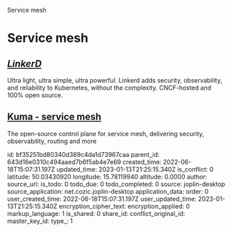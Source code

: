 Service mesh

# Service mesh

## [*LinkerD*](https://linkerd.io/)
Ultra light, ultra simple, ultra powerful. Linkerd adds security, observability, and reliability to Kubernetes, without the complexity. CNCF-hosted and 100% open source.

## [**Kuma** - service mesh](https://kuma.io/)
The open-source control plane for service mesh,
delivering security, observability, routing and more


id: bf35251bd80340d389c4da1d73967caa
parent_id: 643d16e0310c494aaed7b6f5ab4e7e69
created_time: 2022-06-18T15:07:31.197Z
updated_time: 2023-01-13T21:25:15.340Z
is_conflict: 0
latitude: 50.03430920
longitude: 15.78119940
altitude: 0.0000
author: 
source_url: 
is_todo: 0
todo_due: 0
todo_completed: 0
source: joplin-desktop
source_application: net.cozic.joplin-desktop
application_data: 
order: 0
user_created_time: 2022-06-18T15:07:31.197Z
user_updated_time: 2023-01-13T21:25:15.340Z
encryption_cipher_text: 
encryption_applied: 0
markup_language: 1
is_shared: 0
share_id: 
conflict_original_id: 
master_key_id: 
type_: 1